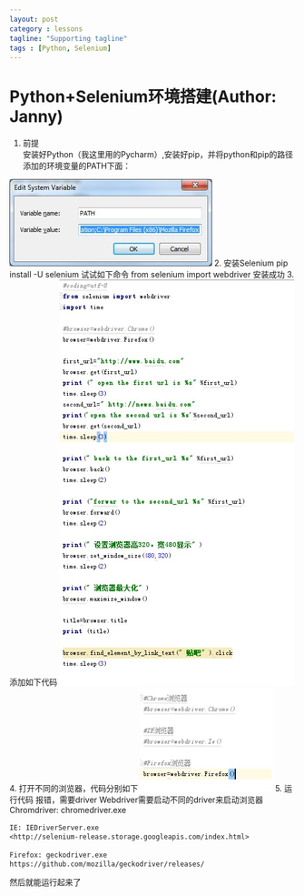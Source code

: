```yaml
---
layout: post
category : lessons
tagline: "Supporting tagline"
tags : [Python, Selenium]
---
```


#   Python+Selenium环境搭建(Author: Janny)   
1. 前提        
安装好Python（我这里用的Pycharm）,安装好pip，并将python和pip的路径添加的环境变量的PATH下面：    
<img src="/assets/images/web1.jpg" alt=" " class="img-responsive" />    
2. 安装Selenium    
pip install -U selenium     
试试如下命令    
from selenium import webdriver    
安装成功    
3. 添加如下代码    
<img src="/assets/images/web2.jpg" alt=" " class="img-responsive" />    
4. 打开不同的浏览器，代码分别如下    
<img src="/assets/images/web3.jpg" alt=" " class="img-responsive" />     
5. 运行代码    
报错，需要driver    
Webdriver需要启动不同的driver来启动浏览器    
    Chromdriver: chromedriver.exe         
    <http://chromedriver.storage.googleapis.com/index.html>     
        
    IE: IEDriverServer.exe                                
    <http://selenium-release.storage.googleapis.com/index.html>  
        
    Firefox: geckodriver.exe        
    https://github.com/mozilla/geckodriver/releases/        
然后就能运行起来了        
